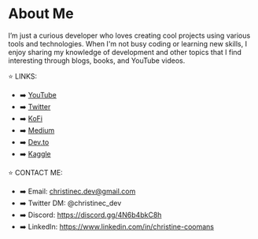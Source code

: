 # About Me

I’m just a curious developer who loves creating cool projects using various tools and technologies. When I'm not busy coding or learning new skills, I enjoy sharing my knowledge of development and other topics that I find interesting through blogs, books, and YouTube videos. 

⭐ LINKS: 
- ➡️ [YouTube](https://www.youtube.com/@christinec_devs)
- ➡️ [Twitter](https://twitter.com/christinec_dev )
- ➡️ [KoFi](https://ko-fi.com/christinedevs)
- ➡️ [Medium](https://medium.com/@christinec-dev)
- ➡️ [Dev.to](https://dev.to/christinec_dev )
- ➡️ [Kaggle](https://www.kaggle.com/christinecoomans)

⭐ CONTACT ME: 
- ➡️ Email: christinec.dev@gmail.com
- ➡️ Twitter DM: @christinec_dev
- ➡️ Discord: https://discord.gg/4N6b4bkC8h
- ➡️ LinkedIn: https://www.linkedin.com/in/christine-coomans
